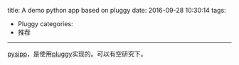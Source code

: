title: A demo python app based on pluggy
date: 2016-09-28 10:30:14
tags:
- Pluggy
categories:
- 推荐
---

[pysipp](https://github.com/SIPp/pysipp)，是使用[pluggy](https://github.com/pytest-dev/pluggy)实现的。可以有空研究下。